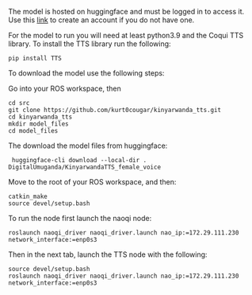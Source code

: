 
The model is hosted on huggingface and must be logged in to access it. Use this [link](https://huggingface.co/join) to create an account if you do not have one.

For the model to run you will need at least python3.9 and the Coqui TTS library. To install the TTS library run the following:
```
pip install TTS
```

To download the model use the following steps:

Go into your ROS workspace, then
```
cd src
git clone https://github.com/kurt0cougar/kinyarwanda_tts.git
cd kinyarwanda_tts
mkdir model_files
cd model_files
```
The download the model files from huggingface:
```
 huggingface-cli download --local-dir . DigitalUmuganda/KinyarwandaTTS_female_voice
```
Move to the root of your ROS workspace, and then:
```
catkin_make
source devel/setup.bash
```

To run the node first launch the naoqi node:
```
roslaunch naoqi_driver naoqi_driver.launch nao_ip:=172.29.111.230 network_interface:=enp0s3
```
Then in the next tab, launch the TTS node with the following:
```
source devel/setup.bash
roslaunch naoqi_driver naoqi_driver.launch nao_ip:=172.29.111.230 network_interface:=enp0s3
```
